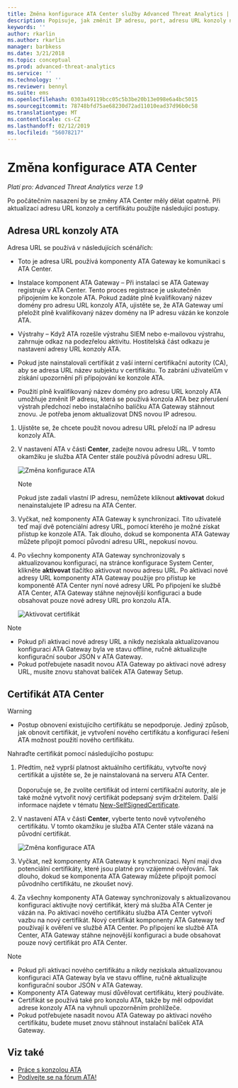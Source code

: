 ```yaml
---
title: Změna konfigurace ATA Center služby Advanced Threat Analytics | Dokumentace Microsoftu
description: Popisuje, jak změnit IP adresu, port, adresu URL konzoly nebo certifikát pro ATA Center.
keywords: ''
author: rkarlin
ms.author: rkarlin
manager: barbkess
ms.date: 3/21/2018
ms.topic: conceptual
ms.prod: advanced-threat-analytics
ms.service: ''
ms.technology: ''
ms.reviewer: bennyl
ms.suite: ems
ms.openlocfilehash: 0303a49119bcc05c5b3be20b13e098e6a4bc5015
ms.sourcegitcommit: 78748bfd75ae68230d72ad11010ead37d96b0c58
ms.translationtype: MT
ms.contentlocale: cs-CZ
ms.lasthandoff: 02/12/2019
ms.locfileid: "56078217"
---
```

# <a name="modifying-the-ata-center-configuration"></a>Změna konfigurace ATA Center



*Platí pro: Advanced Threat Analytics verze 1.9*

Po počátečním nasazení by se změny ATA Center měly dělat opatrně. Při aktualizaci adresu URL konzoly a certifikátu použijte následující postupy.

## <a name="the-ata-console-url"></a>Adresa URL konzoly ATA

Adresa URL se používá v následujících scénářích:

-   Toto je adresa URL používá komponenty ATA Gateway ke komunikaci s ATA Center.

- Instalace komponent ATA Gateway – Při instalaci se ATA Gateway registruje v ATA Center. Tento proces registrace je uskutečněn připojením ke konzole ATA. Pokud zadáte plně kvalifikovaný název domény pro adresu URL konzoly ATA, ujistěte se, že ATA Gateway umí přeložit plně kvalifikovaný název domény na IP adresu vázán ke konzole ATA.

-   Výstrahy – Když ATA rozešle výstrahu SIEM nebo e-mailovou výstrahu, zahrnuje odkaz na podezřelou aktivitu. Hostitelská část odkazu je nastavení adresy URL konzoly ATA.

-   Pokud jste nainstalovali certifikát z vaší interní certifikační autority (CA), aby se adresa URL název subjektu v certifikátu. To zabrání uživatelům v získání upozornění při připojování ke konzole ATA.

-   Použití plně kvalifikovaný název domény pro adresu URL konzoly ATA umožňuje změnit IP adresu, která se používá konzola ATA bez přerušení výstrah předchozí nebo instalačního balíčku ATA Gateway stáhnout znovu. Je potřeba jenom aktualizovat DNS novou IP adresou.

1. Ujistěte se, že chcete použít novou adresu URL přeloží na IP adresu konzoly ATA.

2. V nastavení ATA v části **Center**, zadejte novou adresu URL. V tomto okamžiku je služba ATA Center stále používá původní adresu URL. 

   ![Změna konfigurace ATA](media/change-center-config.png)

   > [!NOTE]
   > Pokud jste zadali vlastní IP adresu, nemůžete kliknout **aktivovat** dokud nenainstalujete IP adresu na ATA Center.
    
3. Vyčkat, než komponenty ATA Gateway k synchronizaci. Tito uživatelé teď mají dvě potenciální adresy URL, pomocí kterého je možné získat přístup ke konzole ATA. Tak dlouho, dokud se komponenta ATA Gateway můžete připojit pomocí původní adresu URL, nepokusí novou.

4. Po všechny komponenty ATA Gateway synchronizovaly s aktualizovanou konfigurací, na stránce konfigurace System Center, klikněte **aktivovat** tlačítko aktivovat novou adresu URL. Po aktivaci nové adresy URL komponenty ATA Gateway použije pro přístup ke komponentě ATA Center nyní nové adresy URL Po připojení ke službě ATA Center, ATA Gateway stáhne nejnovější konfiguraci a bude obsahovat pouze nové adresy URL pro konzolu ATA. 

   ![Aktivovat certifikát](media/center-activation.png)

> [!NOTE]
> -   Pokud při aktivaci nové adresy URL a nikdy nezískala aktualizovanou konfiguraci ATA Gateway byla ve stavu offline, ručně aktualizujte konfigurační soubor JSON v ATA Gateway.
> -   Pokud potřebujete nasadit novou ATA Gateway po aktivaci nové adresy URL, musíte znovu stahovat balíček ATA Gateway Setup.


## <a name="the-ata-center-certificate"></a>Certifikát ATA Center

> [!WARNING]
> - Postup obnovení existujícího certifikátu se nepodporuje. Jediný způsob, jak obnovit certifikát, je vytvoření nového certifikátu a konfiguraci řešení ATA možnost použití nového certifikátu.


Nahraďte certifikát pomocí následujícího postupu:

1. Předtím, než vyprší platnost aktuálního certifikátu, vytvořte nový certifikát a ujistěte se, že je nainstalovaná na serveru ATA Center. <br></br>Doporučuje se, že zvolíte certifikát od interní certifikační autority, ale je také možné vytvořit nový certifikát podepsaný svým držitelem. Další informace najdete v tématu [New-SelfSignedCertificate](https://technet.microsoft.com/itpro/powershell/windows/pkiclient/new-selfsignedcertificate).

2. V nastavení ATA v části **Center**, vyberte tento nově vytvořeného certifikátu. V tomto okamžiku je služba ATA Center stále vázaná na původní certifikát. 

   ![Změna konfigurace ATA](media/change-center-config.png)

3. Vyčkat, než komponenty ATA Gateway k synchronizaci. Nyní mají dva potenciální certifikáty, které jsou platné pro vzájemné ověřování. Tak dlouho, dokud se komponenta ATA Gateway můžete připojit pomocí původního certifikátu, ne zkoušet nový.

4. Za všechny komponenty ATA Gateway synchronizovaly s aktualizovanou konfigurací aktivujte nový certifikát, který má služba ATA Center je vázán na. Po aktivaci nového certifikátu služba ATA Center vytvoří vazbu na nový certifikát. Nový certifikát komponenty ATA Gateway teď používají k ověření ve službě ATA Center. Po připojení ke službě ATA Center, ATA Gateway stáhne nejnovější konfiguraci a bude obsahovat pouze nový certifikát pro ATA Center. 

> [!NOTE]
> -   Pokud při aktivaci nového certifikátu a nikdy nezískala aktualizovanou konfiguraci ATA Gateway byla ve stavu offline, ručně aktualizujte konfigurační soubor JSON v ATA Gateway.
> -   Komponenty ATA Gateway musí důvěřovat certifikátu, který používáte.
> -   Certifikát se používá také pro konzolu ATA, takže by měl odpovídat adrese konzoly ATA na vyhnuli upozorněním prohlížeče.
> -   Pokud potřebujete nasadit novou ATA Gateway po aktivaci nového certifikátu, budete muset znovu stáhnout instalační balíček ATA Gateway.



 
## <a name="see-also"></a>Viz také
- [Práce s konzolou ATA](working-with-ata-console.md)
- [Podívejte se na fórum ATA!](https://aka.ms/ata-forum)
